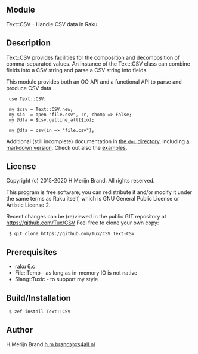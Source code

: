 Module
------
Text::CSV - Handle CSV data in Raku

Description
-----------
Text::CSV provides facilities for the composition and decomposition
of comma-separated values.  An instance of the Text::CSV class can
combine fields into a CSV string and parse a CSV string into fields.

This module provides both an OO API and a functional API to parse
and produce CSV data.
```
 use Text::CSV;

 my $csv = Text::CSV.new;
 my $io  = open "file.csv", :r, chomp => False;
 my @dta = $csv.getline_all($io);

 my @dta = csv(in => "file.csv");
```

Additional (still incomplete) documentation in [the `doc` directory](/doc), including [a markdown version](/doc/Text-CSV.md). Check out also the [examples](/examples). 
 
License
-------
Copyright (c) 2015-2020 H.Merijn Brand.  All rights reserved.

This program is free software; you can redistribute it and/or
modify it under the same terms as Raku itself, which is
GNU General Public License or Artistic License 2.

Recent changes can be (re)viewed in the public GIT repository at
https://github.com/Tux/CSV
Feel free to clone your own copy:
```
 $ git clone https://github.com/Tux/CSV Text-CSV
```

Prerequisites
-------------
* raku 6.c
* File::Temp   - as long as in-memory IO is not native
* Slang::Tuxic - to support my style

Build/Installation
------------------
```
 $ zef install Text::CSV
```

Author
------
H.Merijn Brand <h.m.brand@xs4all.nl>
